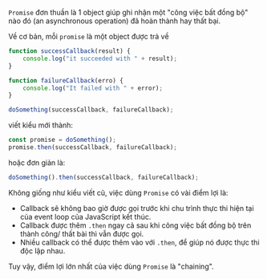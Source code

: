 `Promise` đơn thuần là 1 object giúp ghi nhận một "công việc bất đồng bộ" nào đó (an asynchronous operation) đã hoàn thành hay thất bại.

Về cơ bản, mỗi `promise` là một object được trả về 

```js
function successCallback(result) {
    console.log("it succeeded with " + result);    
}

function failureCallback(erro) {
    console.log("It failed with " + error);
}

doSomething(successCallback, failureCallback);
```

viết kiểu mới thành:
```js 
const promise = doSomething();
promise.then(successCallback, failureCallback);
```

hoặc đơn giản là:
```js 
doSomething().then(successCallback, failureCallback);
```

Không giống như kiểu viết cũ, việc dùng `Promise` có vài điểm lợi là:
- Callback sẽ không bao giờ được gọi trước khi chu trình thực thi hiện tại của event loop của JavaScript kết thúc.
- Callback được thêm `.then` ngay cả sau khi công việc bất đồng bộ trên thành công/ thất bài thì vẫn được gọi. 
- Nhiều callback có thể được thêm vào với `.then`, để giúp nó được thực thi độc lập nhau. 

Tuy vậy, điểm lợi lớn nhất của việc dùng `Promise` là "chaining".

